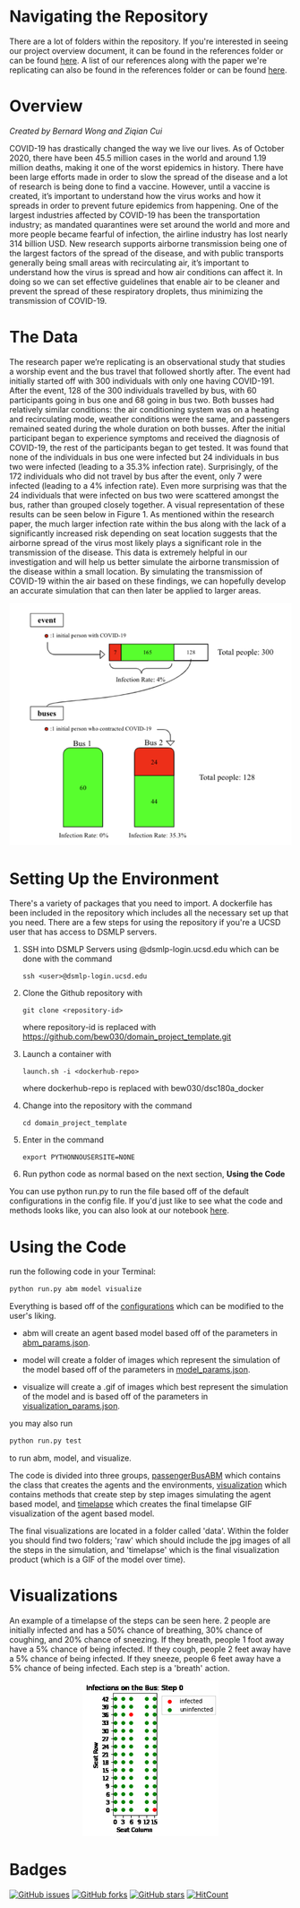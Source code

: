 
# Navigating the Repository 
There are a lot of folders within the repository. If you're interested in seeing our project overview document, it can be found in the references folder or can be found [here](https://github.com/bew030/domain_project_template/blob/main/references/SIMULATING%20AIRBORNE%20TRANSMISSION%20OF%20SARS-CoV-2%20AMONGST%20BUS%20RIDERS%20-%20checkpoint%201.pdf). A list of our references along with the paper we're replicating can also be found in the references folder or can be found [here](https://github.com/bew030/domain_project_template/blob/main/references/references.md). 

# Overview 
_Created by Bernard Wong and Ziqian Cui_

COVID-19 has drastically changed the way we live our lives. As of October 2020, there have been 45.5 million cases in the world and around 1.19 million deaths, making it one of the worst epidemics in history. There have been large efforts made in order to slow the spread of the disease and a lot of research is being done to find a vaccine. However, until a vaccine is created, it’s important to understand how the virus works and how it spreads in order to prevent future epidemics from happening. One of the largest industries affected by COVID-19 has been the transportation industry; as mandated quarantines were set around the world and more and more people became fearful of infection, the airline industry has lost nearly 314 billion USD. New research supports airborne transmission being one of the largest factors of the spread of the disease, and with public transports generally being small areas with recirculating air, it’s important to understand how the virus is spread and how air conditions can affect it. In doing so we can set effective guidelines that enable air to be cleaner and prevent the spread of these respiratory droplets, thus minimizing the transmission of COVID-19. 

# The Data 
The research paper we’re replicating is an observational study that studies a worship event and the bus travel that followed shortly after. The event had initially started off with 300 individuals with only one having COVID-191. After the event, 128 of the 300 individuals travelled by bus, with 60 participants going in bus one and 68 going in bus two. Both busses had relatively similar conditions: the air conditioning system was on a heating and recirculating mode, weather conditions were the same, and passengers remained seated during the whole duration on both busses. 
After the initial participant began to experience symptoms and received the diagnosis of COVID-19, the rest of the participants began to get tested. It was found that none of the individuals in bus one were infected but 24 individuals in bus two were infected (leading to a 35.3% infection rate). Surprisingly, of the 172 individuals who did not travel by bus after the event, only 7 were infected (leading to a 4% infection rate). Even more surprising was that the 24 individuals that were infected on bus two were scattered amongst the bus, rather than grouped closely together. A visual representation of these results can be seen below in Figure 1. 
As mentioned within the research paper, the much larger infection rate within the bus along with the lack of a significantly increased risk depending on seat location suggests that the airborne spread of the virus most likely plays a significant role in the transmission of the disease. This data is extremely helpful in our investigation and will help us better simulate the airborne transmission of the disease within a small location. By simulating the transmission of COVID-19 within the air based on these findings, we can hopefully develop an accurate simulation that can then later be applied to larger areas. 

<p align="center">
	<img src="https://github.com/bew030/domain_project_template/blob/main/images_for_readme/images/results.png" />
</p>

# Setting Up the Environment
There's a variety of packages that you need to import. A dockerfile has been included in the repository which includes all the necessary set up that you need. There are a few steps for using the repository if you're a UCSD user that has access to DSMLP servers. 

1. SSH into DSMLP Servers using <user>@dsmlp-login.ucsd.edu which can be done with the command 
	
	```shell
	ssh <user>@dsmlp-login.ucsd.edu
	```

2. Clone the Github repository with 
	```shell
	git clone <repository-id> 
	```
	where repository-id is replaced with https://github.com/bew030/domain_project_template.git
	
3. Launch a container with
	```shell
	launch.sh -i <dockerhub-repo>
	```
	where dockerhub-repo is replaced with bew030/dsc180a_docker
	
4. Change into the repository with the command 
	```shell
	cd domain_project_template
	```
	
5. Enter in the command 
	```shell
	export PYTHONNOUSERSITE=NONE
	```

6. Run python code as normal based on the next section, __Using the Code__

You can use python run.py to run the file based off of the default configurations in the config file. If you'd just like to see what the code and methods looks like, you can also look at our notebook [here](https://github.com/bew030/domain_project_template/blob/main/notebooks/Example%20Notebook.ipynb).

# Using the Code 

run the following code in your Terminal: 

```python 
python run.py abm model visualize
```

Everything is based off of the [configurations](https://github.com/bew030/domain_project_template/tree/main/config) which can be modified to the user's liking.

- abm will create an agent based model based off of the parameters in [abm_params.json](https://github.com/bew030/domain_project_template/blob/main/config/abm_params.json). 

- model will create a folder of images which represent the simulation of the model based off of the parameters in [model_params.json](https://github.com/bew030/domain_project_template/blob/main/config/model_params.json). 

- visualize will create a .gif of images which best represent the simulation of the model and is based off of the parameters in [visualization_params.json](https://github.com/bew030/domain_project_template/blob/main/config/visualization_params.json).

you may also run 
```python 
python run.py test
```
to run abm, model, and visualize. 

The code is divided into three groups, [passengerBusABM](https://github.com/bew030/domain_project_template/blob/main/src/passengerBusABM.py) which contains the class that creates the agents and the environments, [visualization](https://github.com/bew030/domain_project_template/blob/main/src/visualization.py) which contains methods that create step by step images simulating the agent based model, and [timelapse](https://github.com/bew030/domain_project_template/blob/main/src/timelapse.py) which creates the final timelapse GIF visualization of the agent based model.

The final visualizations are located in a folder called 'data'. Within the folder you should find two folders; 'raw' which should include the jpg images of all the steps in the simulation, and 'timelapse' which is the final visualization product (which is a GIF of the model over time). 

# Visualizations 
An example of a timelapse of the steps can be seen here. 2 people are initially infected and has a 50% chance of breathing, 30% chance of coughing, and 20% chance of sneezing. If they breath, people 1 foot away have a 5% chance of being infected. If they cough, people 2 feet away have a 5% chance of being infected. If they sneeze, people 6 feet away have a 5% chance of being infected. Each step is a 'breath' action. 

<p align="center">
	<img src="https://github.com/bew030/busABM/blob/master/images_for_readme/images/gif_of_model.gif" />
</p>

# Badges 
[![GitHub issues](https://img.shields.io/github/issues/bew030/domain_project_template?color=purple)](https://github.com/bew030/domain_project_template/issues)
[![GitHub forks](https://img.shields.io/github/forks/bew030/domain_project_template?color=orange)](https://github.com/bew030/domain_project_template/network)
[![GitHub stars](https://img.shields.io/github/stars/bew030/domain_project_template)](https://github.com/bew030/domain_project_template/stargazers)
[![HitCount](http://hits.dwyl.io/bew030/bew030/domain_project_template.svg)](http://hits.dwyl.io/bew030/domain_project_template)
